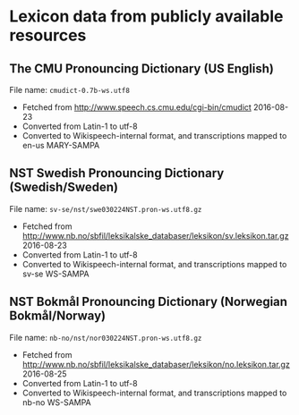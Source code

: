 # Lexicon data from publicly available resources

## The CMU Pronouncing Dictionary (US English)

File name: `cmudict-0.7b-ws.utf8`

 * Fetched from http://www.speech.cs.cmu.edu/cgi-bin/cmudict 2016-08-23
 * Converted from Latin-1 to utf-8
 * Converted to Wikispeech-internal format, and transcriptions mapped to en-us MARY-SAMPA
 

## NST Swedish Pronouncing Dictionary (Swedish/Sweden)

File name: `sv-se/nst/swe030224NST.pron-ws.utf8.gz`

 * Fetched from http://www.nb.no/sbfil/leksikalske_databaser/leksikon/sv.leksikon.tar.gz 2016-08-23
 * Converted from Latin-1 to utf-8
 * Converted to Wikispeech-internal format, and transcriptions mapped to sv-se WS-SAMPA
 


## NST Bokmål Pronouncing Dictionary (Norwegian Bokmål/Norway)

File name: `nb-no/nst/nor030224NST.pron-ws.utf8.gz`

 * Fetched from http://www.nb.no/sbfil/leksikalske_databaser/leksikon/no.leksikon.tar.gz 2016-08-25
 * Converted from Latin-1 to utf-8
 * Converted to Wikispeech-internal format, and transcriptions mapped to nb-no WS-SAMPA
 
